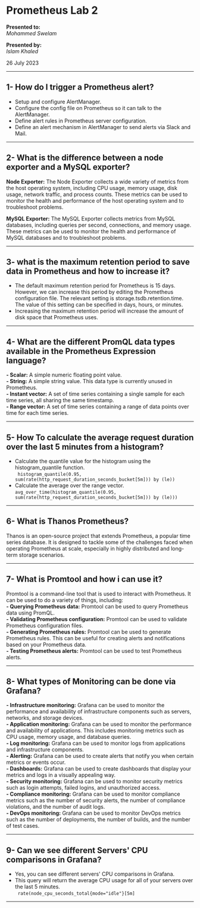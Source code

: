 # Prometheus Lab 2

**Presented to:**    
_Mohammed Swelam_    

**Presented by:**   
_Islam Khaled_    

26 July 2023

-----------------------------------------
## 1- How do I trigger a Prometheus alert?

- Setup and configure AlertManager.             
- Configure the config file on Prometheus so it can talk to the AlertManager.              
- Define alert rules in Prometheus server configuration.                
- Define an alert mechanism in AlertManager to send alerts via Slack and Mail.           

-----------------------------------------
## 2- What is the difference between a node exporter and a MySQL exporter?

__Node Exporter:__ The Node Exporter collects a wide variety of metrics from the host operating system, including CPU usage, memory usage, disk usage, network traffic, and process counts. These metrics can be used to monitor the health and performance of the host operating system and to troubleshoot problems.           

__MySQL Exporter:__ The MySQL Exporter collects metrics from MySQL databases, including queries per second, connections, and memory usage. These metrics can be used to monitor the health and performance of MySQL databases and to troubleshoot problems.

-----------------------------------------
## 3- what is the maximum retention period to save data in Prometheus and how to increase it?

- The default maximum retention period for Prometheus is 15 days. However, we can increase this period by editing the Prometheus configuration file. The relevant setting is storage.tsdb.retention.time. The value of this setting can be specified in days, hours, or minutes.        
- Increasing the maximum retention period will increase the amount of disk space that Prometheus uses. 

-----------------------------------------
## 4- What are the different PromQL data types available in the Prometheus Expression language?

__- Scalar:__ A simple numeric floating point value.            
__- String:__ A simple string value. This data type is currently unused in Prometheus.            
__- Instant vector:__ A set of time series containing a single sample for each time series, all sharing the same timestamp.            
__- Range vector:__ A set of time series containing a range of data points over time for each time series.            

-----------------------------------------
## 5- How To calculate the average request duration over the last 5 minutes from a histogram?

- Calculate the quantile value for the histogram using the histogram_quantile function.               
```  histogram_quantile(0.95, sum(rate(http_request_duration_seconds_bucket[5m])) by (le)) ```
- Calculate the average over the range vector.               
``` avg_over_time(histogram_quantile(0.95, sum(rate(http_request_duration_seconds_bucket[5m])) by (le)))  ```

-----------------------------------------
## 6- What is Thanos Prometheus?

Thanos is an open-source project that extends Prometheus, a popular time series database. It is designed to tackle some of the challenges faced when operating Prometheus at scale, especially in highly distributed and long-term storage scenarios.       

-----------------------------------------
## 7- What is Promtool and how i can use it?

Promtool is a command-line tool that is used to interact with Prometheus. It can be used to do a variety of things, including:      
__- Querying Prometheus data:__ Promtool can be used to query Prometheus data using PromQL.        
__- Validating Prometheus configuration:__ Promtool can be used to validate Prometheus configuration files.        
__- Generating Prometheus rules:__ Promtool can be used to generate Prometheus rules. This can be useful for creating alerts and notifications based on your Prometheus data.       
__- Testing Prometheus alerts:__ Promtool can be used to test Prometheus alerts.

-----------------------------------------
## 8- What types of Monitoring can be done via Grafana?

__- Infrastructure monitoring:__ Grafana can be used to monitor the performance and availability of infrastructure components such as servers, networks, and storage devices.             
__- Application monitoring:__ Grafana can be used to monitor the performance and availability of applications. This includes monitoring metrics such as CPU usage, memory usage, and database queries.             
__- Log monitoring:__ Grafana can be used to monitor logs from applications and infrastructure components.            
__- Alerting:__ Grafana can be used to create alerts that notify you when certain metrics or events occur.          
__- Dashboards:__ Grafana can be used to create dashboards that display your metrics and logs in a visually appealing way.       
__- Security monitoring:__ Grafana can be used to monitor security metrics such as login attempts, failed logins, and unauthorized access.            
__- Compliance monitoring:__ Grafana can be used to monitor compliance metrics such as the number of security alerts, the number of compliance violations, and the number of audit logs.             
__- DevOps monitoring:__ Grafana can be used to monitor DevOps metrics such as the number of deployments, the number of builds, and the number of test cases.

-----------------------------------------
## 9- Can we see different Servers' CPU comparisons in Grafana?

- Yes, you can see different servers' CPU comparisons in Grafana.
- This query will return the average CPU usage for all of your servers over the last 5 minutes.               
```  rate(node_cpu_seconds_total{mode="idle"}[5m] ```       

-----------------------------------------
